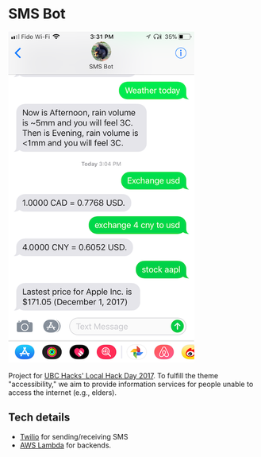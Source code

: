 # SMS Bot

![screenshot](screenshot.png)

Project for [UBC Hacks' Local Hack Day 2017](https://hackday.mlh.io/ubchacks?em=537). To fulfill the theme "accessibility," we aim to provide information services for people unable to access the internet (e.g., elders).

## Tech details

- [Twilio](https://www.twilio.com/) for sending/receiving SMS
- [AWS Lambda](https://aws.amazon.com/lambda/) for backends. 

